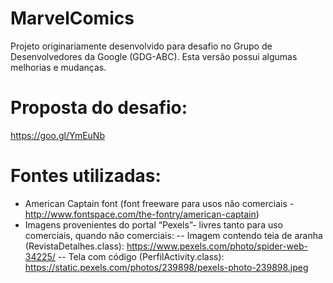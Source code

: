 # MarvelComics

Projeto originariamente desenvolvido para desafio no Grupo de Desenvolvedores da Google (GDG-ABC). Esta versão possui algumas melhorias e mudanças.

# Proposta do desafio: 

https://goo.gl/YmEuNb
 

# Fontes utilizadas:

- American Captain font (font freeware para usos não comerciais - http://www.fontspace.com/the-fontry/american-captain)
- Imagens provenientes do portal “Pexels”- livres tanto para uso comerciais, quando não comerciais:
-- Imagem contendo teia de aranha (RevistaDetalhes.class): https://www.pexels.com/photo/spider-web-34225/
-- Tela com código (PerfilActivity.class): https://static.pexels.com/photos/239898/pexels-photo-239898.jpeg

